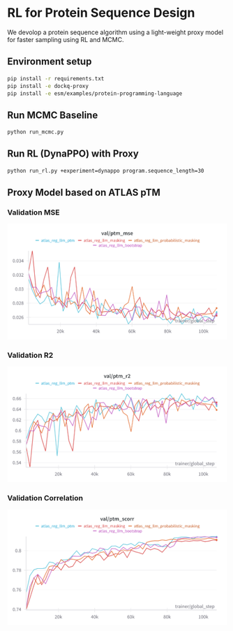 # RL for Protein Sequence Design 

We devolop a protein sequence algorithm using a light-weight proxy model for faster sampling using RL and MCMC.

## Environment setup

```sh
pip install -r requirements.txt
pip install -e dockq-proxy
pip install -e esm/examples/protein-programming-language
```


## Run MCMC Baseline

```sh
python run_mcmc.py
```


## Run RL (DynaPPO) with Proxy

```sh
python run_rl.py +experiment=dynappo program.sequence_length=30
```


## Proxy Model based on ATLAS pTM

### Validation MSE 

![mse](results/ptm_mse.png)

### Validation R2 

![mse](results/ptm_r2.png)

### Validation Correlation

![mse](results/ptm_scorr.png)
